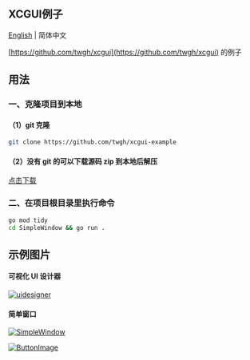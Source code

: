## XCGUI例子

[English](./README-en.md) | 简体中文

[https://github.com/twgh/xcgui](https://github.com/twgh/xcgui) 的例子

## 用法

### 一、克隆项目到本地

#### （1）git 克隆

```bash
git clone https://github.com/twgh/xcgui-example
```

#### （2）没有 git 的可以下载源码 zip 到本地后解压

[点击下载](https://codeload.github.com/twgh/xcgui-example/zip/refs/heads/main)

### 二、在项目根目录里执行命令

```bash
go mod tidy
cd SimpleWindow && go run .
```

## 示例图片

#### 可视化 UI 设计器

[![uidesigner](https://z3.ax1x.com/2021/09/15/4Vmh9S.png)](https://github.com/twgh/xcgui-example/tree/main/uidesigner)

#### 简单窗口

[![SimpleWindow](https://s1.ax1x.com/2022/05/24/XiEWtg.png)](https://github.com/twgh/xcgui-example/tree/main/SimpleWindow)

[![ButtonImage](https://s1.ax1x.com/2022/05/24/XiuLAx.jpg)](https://github.com/twgh/xcgui-example/tree/main/ButtonImage)
